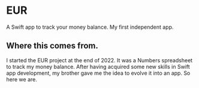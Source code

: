 #  EUR
A Swift app to track your money balance. My first independent app.
## Where this comes from.
I started the EUR project at the end of 2022. It was a Numbers spreadsheet to track my money balance. After having acquired some new skills in Swift app development, my brother gave me the idea to evolve it into an app. So here we are.
